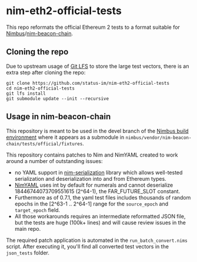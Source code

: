# nim-eth2-official-tests

This repo reformats the official Ethereum 2 tests to a format suitable for [Nimbus](https://github.com/status-im/nimbus)/[nim-beacon-chain](https://github.com/status-im/nim-beacon-chain).

## Cloning the repo

Due to upstream usage of [Git LFS](https://git-lfs.github.com) to store the large test vectors,
there is an extra step after cloning the repo:

```
git clone https://github.com/status-im/nim-eth2-official-tests
cd nim-eth2-official-tests
git lfs install
git submodule update --init --recursive
```

## Usage in nim-beacon-chain

This repository is meant to be used in the devel branch of the [Nimbus build environment](https://github.com/status-im/nimbus)
where it appears as a submodule in `nimbus/vendor/nim-beacon-chain/tests/official/fixtures`.

This repository contains patches to Nim and NimYAML created to work around a number of outstanding issues:
  - no YAML support in [nim-serialization](https://github.com/status-im/nim-serialization) library
    which allows well-tested serialization and deserialization into and from Ethereum types.
  - [NimYAML](https://nimyaml.org) uses int by default for numerals and cannot deserialize
    18446744073709551615 (2^64-1), the FAR_FUTURE_SLOT constant.
  - Furthermore as of 0.7.1, the yaml test files includes thousands of random epochs
    in the [2^63-1 .. 2^64-1] range for the `source_epoch` and `target_epoch` field.
  - All those workarounds requires an intermediate reformatted JSON file, but the tests are huge (100k+ lines)
    and will cause review issues in the main repo.

The required patch application is automated in the `run_batch_convert.nims` script. After executing it, you'll find all
converted test vectors in the `json_tests` folder.

